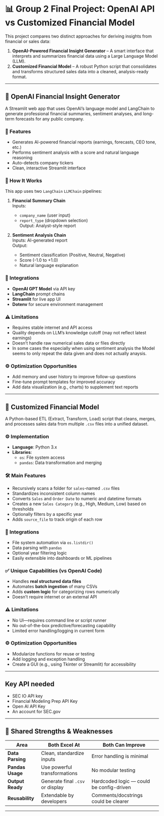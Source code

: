 # 📊 Group 2 Final Project: OpenAI API vs Customized Financial Model

This project compares two distinct approaches for deriving insights from financial or sales data:

1. **OpenAI-Powered Financial Insight Generator** – A smart interface that interprets and summarizes financial data using a Large Language Model (LLM).
2. **Customized Financial Model** – A robust Python script that consolidates and transforms structured sales data into a cleaned, analysis-ready format.

---

## 🤖 OpenAI Financial Insight Generator

A Streamlit web app that uses OpenAI’s language model and LangChain to generate professional financial summaries, sentiment analyses, and long-term forecasts for any public company.

### 🚀 Features
- Generates AI-powered financial reports (earnings, forecasts, CEO tone, etc.)
- Performs sentiment analysis with a score and natural language reasoning
- Auto-detects company tickers
- Clean, interactive Streamlit interface

### 🧠 How It Works
This app uses two `LangChain` `LLMChain` pipelines:

1. **Financial Summary Chain**  
   Inputs:
   - `company_name` (user input)
   - `report_type` (dropdown selection)  
   Output: Analyst-style report

2. **Sentiment Analysis Chain**  
   Inputs: AI-generated report  
   Output:
   - Sentiment classification (Positive, Neutral, Negative)
   - Score (-1.0 to +1.0)
   - Natural language explanation

### 🔌 Integrations
- **OpenAI GPT Model** via API key
- **LangChain** prompt chains
- **Streamlit** for live app UI
- **Dotenv** for secure environment management

### ⚠️ Limitations
- Requires stable internet and API access
- Quality depends on LLM’s knowledge cutoff (may not reflect latest earnings)
- Doesn’t handle raw numerical sales data or files directly
- In some cases the especially when using sentiment analysis the Model seems to only repeat the data given and does not actually anaysis.

### ⚙️ Optimization Opportunities
- Add memory and user history to improve follow-up questions
- Fine-tune prompt templates for improved accuracy
- Add data visualization (e.g., charts) to supplement text reports

---

## 📂 Customized Financial Model

A Python-based ETL (Extract, Transform, Load) script that cleans, merges, and processes sales data from multiple `.csv` files into a unified dataset.

### ⚙️ Implementation
- **Language**: Python 3.x
- **Libraries**:
  - `os`: File system access
  - `pandas`: Data transformation and merging

### 🛠️ Main Features
- Recursively scans a folder for `sales`-named `.csv` files
- Standardizes inconsistent column names
- Converts `Sales` and `Order Date` to numeric and datetime formats
- Creates a new `Sales Category` (e.g., High, Medium, Low) based on thresholds
- Optionally filters by a specific year
- Adds `source_file` to track origin of each row

### 🔌 Integrations
- File system automation via `os.listdir()`
- Data parsing with `pandas`
- Optional year filtering logic
- Easily extensible into dashboards or ML pipelines

### ✅ Unique Capabilities (vs OpenAI Code)
- Handles **real structured data files**
- Automates **batch ingestion** of many CSVs
- Adds **custom logic** for categorizing rows numerically
- Doesn’t require internet or an external API

### ⚠️ Limitations
- No UI—requires command line or script runner
- No out-of-the-box predictive/forecasting capability
- Limited error handling/logging in current form

### ⚙️ Optimization Opportunities
- Modularize functions for reuse or testing
- Add logging and exception handling
- Create a GUI (e.g., using Tkinter or Streamlit) for accessibility
---
## Key API needed

- SEC IO API key
- Financial Modeling Prep API Key
- Open AI API Key
- An account for SEC.gov

---

## 🔁 Shared Strengths & Weaknesses

| Area              | Both Excel At                    | Both Can Improve                  |
|-------------------|----------------------------------|-----------------------------------|
| **Data Parsing**   | Clean, standardize inputs        | Error handling is minimal         |
| **Pandas Usage**   | Use powerful transformations     | No modular testing                |
| **Output Ready**   | Generate final `.csv` or display | Hardcoded logic — could be config-driven |
| **Reusability**    | Extendable by developers         | Comments/docstrings could be clearer |

---
